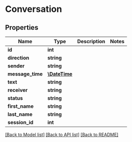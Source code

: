 # Conversation

## Properties
Name | Type | Description | Notes
------------ | ------------- | ------------- | -------------
**id** | **int** |  | 
**direction** | **string** |  | 
**sender** | **string** |  | 
**message_time** | [**\DateTime**](\DateTime.md) |  | 
**text** | **string** |  | 
**receiver** | **string** |  | 
**status** | **string** |  | 
**first_name** | **string** |  | 
**last_name** | **string** |  | 
**session_id** | **int** |  | 

[[Back to Model list]](../README.md#documentation-for-models) [[Back to API list]](../README.md#documentation-for-api-endpoints) [[Back to README]](../README.md)


